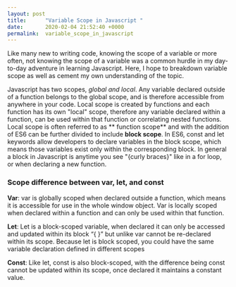 ```yaml
---
layout: post
title:      "Variable Scope in Javascript "
date:       2020-02-04 21:52:40 +0000
permalink:  variable_scope_in_javascript
---
```



Like many new to writing code, knowing the scope of a variable or more often, not knowing the scope of a variable was a common hurdle in my day-to-day adventure in learning Javascript.  Here, I hope to breakdown variable scope as well as cement my own understanding of the topic.

Javascript has two scopes, *global and local*.  Any variable declared outside of a function belongs to the global scope, and is therefore accessible from anywhere in your code.  Local scope is created by functions and each function has its own "local" scope, therefore any variable declared within a function, can be used within that function or correlating nested functions. Local scope is often referred to as ** function scope** and with the addition of ES6 can be further divided to include **block scope**.  In ES6, const and let keywords allow developers to declare variables in the block scope, which means those variables exist only within the corresponding block. In general a block in Javascript is anytime you see "{curly braces}" like in a for loop, or when declaring a new function.

### Scope difference between var, let, and const

**Var**: var is globally scoped when declared outside a function, which means it is accessible for use in the whole window object. Var is locally scoped when declared within a function and can only be used within that function.

**Let**: Let is a block-scoped variable, when declared it can only be accessed and updated within its block “{ }” but unlike var cannot be re-declared within its scope. Because let is block scoped, you could have the same variable declaration defined in different scopes

**Const**: Like let, const is also block-scoped, with the difference being const cannot be updated within its scope, once declared it maintains a constant value.



